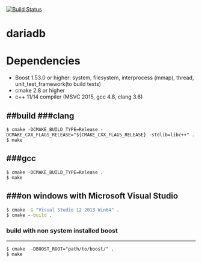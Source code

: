 [![Build Status](https://travis-ci.org/lysevi/dariadb.svg?branch=master)](https://travis-ci.org/lysevi/dariadb)

# dariadb

# Dependencies
* Boost 1.53.0 or higher: system, filesystem, interprocess (mmap), thread, unit_test_framework(to build tests)
* cmake 2.8 or higher
* c++ 11/14 compiler (MSVC 2015, gcc 4.8, clang 3.6)

##build
###clang
---
```shell
$ cmake -DCMAKE_BUILD_TYPE=Release -DCMAKE_CXX_FLAGS_RELEASE="${CMAKE_CXX_FLAGS_RELEASE} -stdlib=libc++" .
$ make
```

###gcc
---
```shell
$ cmake -DCMAKE_BUILD_TYPE=Release .
$ make
```
###on windows with **Microsoft Visual Studio**
---
```cmd
$ cmake -G "Visual Studio 12 2013 Win64" .
$ cmake --build .
```
### build with non system installed boost
---
```shell
$ cmake  -DBOOST_ROOT="path/to/boost/" .
$ make
```

